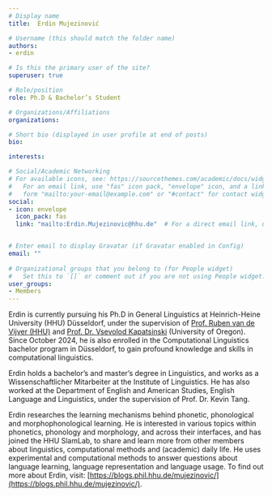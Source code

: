 ```yaml
---
# Display name
title:  Erdin Mujezinović

# Username (this should match the folder name)
authors:
- erdin

# Is this the primary user of the site?
superuser: true

# Role/position
role: Ph.D & Bachelor’s Student 

# Organizations/Affiliations
organizations:

# Short bio (displayed in user profile at end of posts)
bio: 

interests:

# Social/Academic Networking
# For available icons, see: https://sourcethemes.com/academic/docs/widgets/#icons
#   For an email link, use "fas" icon pack, "envelope" icon, and a link in the
#   form "mailto:your-email@example.com" or "#contact" for contact widget.
social:
- icon: envelope
  icon_pack: fas
  link: "mailto:Erdin.Mujezinovic@hhu.de"  # For a direct email link, use "mailto:test@example.org".


# Enter email to display Gravatar (if Gravatar enabled in Config)
email: ""
  
# Organizational groups that you belong to (for People widget)
#   Set this to `[]` or comment out if you are not using People widget.  
user_groups:
- Members
---
```

Erdin is currently pursuing his Ph.D in General Linguistics at Heinrich-Heine University (HHU) Düsseldorf, under the supervision of [Prof. Ruben van de Vijver (HHU)](https://www.ling.hhu.de/linguistik-i-phonetik-und-phonologie/van-de-vijver) and [Prof. Dr. Vsevolod Kapatsinski](https://blogs.uoregon.edu/ublab/whoiswho/) (University of Oregon). Since October 2024, he is also enrolled in the Computational Linguistics bachelor program in Düsseldorf, to gain profound knowledge and skills in computational linguistics.

Erdin holds a bachelor’s and master’s degree in Linguistics, and works as a Wissenschaftlicher Mitarbeiter at the Institute of Linguistics. He has also worked at the Department of English and American Studies, English Language and Linguistics, under the supervision of Prof. Dr. Kevin Tang.

Erdin researches the learning mechanisms behind phonetic, phonological and morphophonological learning. He is interested in various topics within phonetics, phonology and morphology, and across their interfaces, and has joined the HHU SlamLab, to share and learn more from other members about linguistics, computational methods and (academic) daily life. He uses experimental and computational methods to answer questions about language learning, language representation and language usage. To find out more about Erdin, visit: [https://blogs.phil.hhu.de/mujezinovic/](https://blogs.phil.hhu.de/mujezinovic/).
